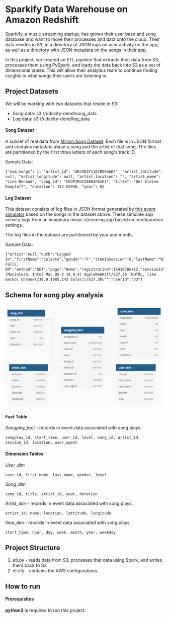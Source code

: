 # Sparkify Data Warehouse on Amazon Redshift

Sparkify, a music streaming startup, has grown their user base and song database and want to move their processes and data onto the cloud. Their data resides in S3, in a directory of JSON logs on user activity on the app, as well as a directory with JSON metadata on the songs in their app.

In this project, we created an ETL pipeline that extracts their data from S3, processes them using PySpark, and loads the data back into S3 as a set of dimensional tables. This will allow their analytics team to continue finding insights in what songs their users are listening to. 

## Project Datasets

We will be working with two datasets that reside in S3:

* Song data: s3://udacity-dend/song_data
* Log data: s3://udacity-dend/log_data

#### Song Dataset

A subset of real data from [Million Song Dataset](http://millionsongdataset.com/). Each file is in JSON format and contains metadata about a song and the artist of that song. The files are partitioned by the first three letters of each song's track ID.

Sample Data:

    {"num_songs": 1, "artist_id": "ARJIE2Y1187B994AB7", "artist_latitude": null, "artist_longitude": null, "artist_location": "", "artist_name": "Line Renaud", "song_id": "SOUPIRU12A6D4FA1E1", "title": "Der Kleine Dompfaff", "duration": 152.92036, "year": 0}

#### Log Dataset

This dataset consists of log files in JSON format generated by [this event simulator](https://github.com/Interana/eventsim) based on the songs in the dataset above. These simulate app activity logs from an imaginary music streaming app based on configuration settings.

The log files in the dataset are partitioned by year and month.

Sample Data:

    {"artist":null,"auth":"Logged In","firstName":"Celeste","gender":"F","itemInSession":0,"lastName":"Williams","length":null,"level":"free","location":"Klamath Falls, OR","method":"GET","page":"Home","registration":1541078e+12,"sessionId":438,"song":null,"status":200,"ts":1541990217796,"userAgent":"\"Mozilla\/5.0 (Macintosh; Intel Mac OS X 10_9_4) AppleWebKit\/537.36 (KHTML, like Gecko) Chrome\/36.0.1985.143 Safari\/537.36\"","userId":"53"}


## Schema for song play analysis

![database_schema](/database_schema.png)

#### Fact Table

*Songplay_fact* - records in event data associated with song plays.

    songplay_id, start_time, user_id, level, song_id, artist_id, session_id, location, user_agent

#### Dimension Tables
 
*User_dim*
 
    user_id, first_name, last_name, gender, level

*Song_dim*

    song_id, title, artist_id, year, duration

*Artist_dim* - records in event data associated with song plays.

    artist_id, name, location, lattitude, longitude
 
*time_dim* - records in event data associated with song plays.

    start_time, hour, day, week, month, year, weekday


## Project Structure

1. etl.py - reads data from S3, processes that data using Spark, and writes them back to S3. 
2. dl.cfg - contains the AWS configurations.

## How to run


#### Prerequisites

**python3** is required to run this project.
